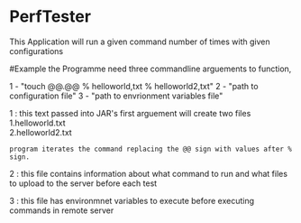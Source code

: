 # PerfTester
This Application will run a given command number of times with given configurations

#Example
the Programme need three commandline arguements to function,

 1 - "touch @@.@@ % helloworld,txt % helloworld2,txt"
 2 - "path to configuration file"
 3 - "path to envrionment variables file"
 
 
   1 : this text passed into JAR's first arguement will create two files 
    <br />
     1.helloworld.txt<br />
     2.helloworld2.txt<br />
    
    program iterates the command replacing the @@ sign with values after % sign.
   
   2 : this file contains information about what command to run and what files to upload to the server before each test
   
   3 : this file has environmnet variables to execute before executing commands in remote server
